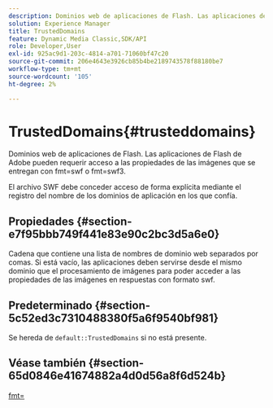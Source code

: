 ```yaml
---
description: Dominios web de aplicaciones de Flash. Las aplicaciones de Flash de Adobe pueden requerir acceso a las propiedades de las imágenes que se entregan con fmt=swf o fmt=swf3.
solution: Experience Manager
title: TrustedDomains
feature: Dynamic Media Classic,SDK/API
role: Developer,User
exl-id: 925ac9d1-203c-4814-a701-71060bf47c20
source-git-commit: 206e4643e3926cb85b4be2189743578f88180be7
workflow-type: tm+mt
source-wordcount: '105'
ht-degree: 2%

---
```


# TrustedDomains{#trusteddomains}

Dominios web de aplicaciones de Flash. Las aplicaciones de Flash de Adobe pueden requerir acceso a las propiedades de las imágenes que se entregan con fmt=swf o fmt=swf3.

El archivo SWF debe conceder acceso de forma explícita mediante el registro del nombre de los dominios de aplicación en los que confía.

## Propiedades {#section-e7f95bbb749f441e83e90c2bc3d5a6e0}

Cadena que contiene una lista de nombres de dominio web separados por comas. Si está vacío, las aplicaciones deben servirse desde el mismo dominio que el procesamiento de imágenes para poder acceder a las propiedades de las imágenes en respuestas con formato swf.

## Predeterminado {#section-5c52ed3c7310488380f5a6f9540bf981}

Se hereda de `default::TrustedDomains` si no está presente.

## Véase también {#section-65d0846e41674882a4d0d56a8f6d524b}

[fmt=](../../../../../is-api/http-ref/image-serving-api-ref/c-http-protocol-reference/c-command-reference/r-is-http-fmt.md#reference-cdf10043423b45ba9fe15157fb3ae37a)
